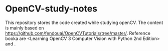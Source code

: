 # OpenCV-study-notes
This repository stores the code created while studying openCV.
The content is mainly based on https://github.com/fendouai/OpenCVTutorials/tree/master/. Reference booka are <Learning OpenCV 3 Computer Vision with Python 2nd Edition> and <Learning OpenCV>.
